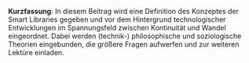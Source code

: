 **Kurzfassung**: In diesem Beitrag wird eine Definition des Konzeptes der Smart Libraries gegeben und vor dem Hintergrund technologischer Entwicklungen im Spannungsfeld zwischen Kontinuität und Wandel eingeordnet. Dabei werden (technik-) philosophische und soziologische Theorien eingebunden, die größere Fragen aufwerfen und zur weiteren Lektüre einladen.